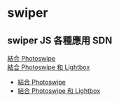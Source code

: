 # swiper
## swiper JS 各種應用 SDN
<a href="https://xing-studio-vol-p1.github.io/swiper/swiper+photoswiper.html" target="_blank"> 結合 Photoswipe </a><br/>
<a href="[https://xing-studio-vol-p1.github.io/swiper/swiper+photoswiper.html](https://xing-studio-vol-p1.github.io/swiper/swiper+photoswipe+lightbox-menu.html)" target="_blank"> 結合 Photoswipe 和 Lightbox </a>
- [結合 Photoswipe](https://xing-studio-vol-p1.github.io/swiper/swiper+photoswiper.html)
- [結合 Photoswipe 和 Lightbox](https://xing-studio-vol-p1.github.io/swiper/swiper+photoswipe+lightbox-menu.html)
